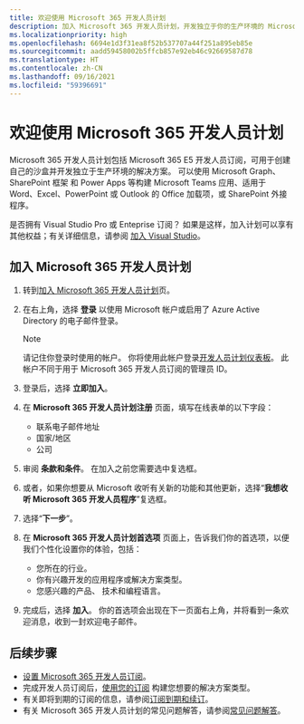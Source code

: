 ```yaml
---
title: 欢迎使用 Microsoft 365 开发人员计划
description: 加入 Microsoft 365 开发人员计划，开发独立于你的生产环境的 Microsoft 365 解决方案。
ms.localizationpriority: high
ms.openlocfilehash: 6694e1d3f31ea8f52b537707a44f251a895eb85e
ms.sourcegitcommit: aadd59458002b5ffcb857e92eb46c92669587d78
ms.translationtype: HT
ms.contentlocale: zh-CN
ms.lasthandoff: 09/16/2021
ms.locfileid: "59396691"
---
```

# <a name="welcome-to-the-microsoft-365-developer-program"></a>欢迎使用 Microsoft 365 开发人员计划

Microsoft 365 开发人员计划包括 Microsoft 365 E5 开发人员订阅，可用于创建自己的沙盒并开发独立于生产环境的解决方案。 可以使用 Microsoft Graph、SharePoint 框架 和 Power Apps 等构建 Microsoft Teams 应用、适用于 Word、Excel、PowerPoint 或 Outlook 的 Office 加载项，或 SharePoint 外接程序。

是否拥有 Visual Studio Pro 或 Enteprise 订阅？ 如果是这样，加入计划可以享有其他权益；有关详细信息，请参阅 [加入 Visual Studio](join-with-visual-studio.md)。

## <a name="join-the-microsoft-365-developer-program"></a>加入 Microsoft 365 开发人员计划

1. 转到[加入 Microsoft 365 开发人员计划](https://developer.microsoft.com/en-us/microsoft-365/dev-program)页。 

2. 在右上角，选择 **登录** 以使用 Microsoft 帐户或启用了 Azure Active Directory 的电子邮件登录。

    > [!NOTE]
    > 请记住你登录时使用的帐户。 你将使用此帐户登录[开发人员计划仪表板](https://developer.microsoft.com/office/profile)。 此帐户不同于用于 Microsoft 365 开发人员订阅的管理员 ID。

3. 登录后，选择 **立即加入**。

4. 在 **Microsoft 365 开发人员计划注册** 页面，填写在线表单的以下字段：

    - 联系电子邮件地址
    - 国家/地区
    - 公司

5. 审阅 **条款和条件**。 在加入之前您需要选中复选框。

6. 或者，如果你想要从 Microsoft 收听有关新的功能和其他更新，选择“**我想收听 Microsoft 365 开发人员程序**”复选框。 

7. 选择“**下一步**”。

8. 在 **Microsoft 365 开发人员计划首选项** 页面上，告诉我们你的首选项，以便我们个性化设置你的体验，包括：

    - 您所在的行业。
    - 你有兴趣开发的应用程序或解决方案类型。
    - 您感兴趣的产品、 技术和编程语言。

9. 完成后，选择 **加入**。 你的首选项会出现在下一页面右上角，并将看到一条欢迎消息，收到一封欢迎电子邮件。



## <a name="next-steps"></a>后续步骤

- [设置 Microsoft 365 开发人员订阅](microsoft-365-developer-program-get-started.md)。 
- 完成开发人员订阅后，[使用您的订阅](build-microsoft-365-solutions.md) 构建您想要的解决方案类型。
- 有关即将到期的订阅的信息，请参阅[订阅到期和续订](subscription-expiration-and-renewal.md)。
- 有关 Microsoft 365 开发人员计划的常见问题解答，请参阅[常见问题解答](microsoft-365-developer-program-faq.yml)。


